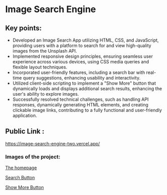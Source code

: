 
# Image Search Engine

## Key points:
- Developed an Image Search App utilizing HTML, CSS, and JavaScript, providing users with a platform to search for and view high-quality images from the Unsplash API.
- Implemented responsive design principles, ensuring seamless user experience across various devices, using CSS media queries and flexible layout techniques.
- Incorporated user-friendly features, including a search bar with real-time query suggestions, enhancing usability and interactivity.
- Utilized client-side scripting to implement a "Show More" button that dynamically loads and displays additional search results, enhancing the user's ability to explore images.
- Successfully resolved technical challenges, such as handling API responses, dynamically generating HTML elements, and creating clickable image links, contributing to a fully functional and user-friendly application.

## Public Link :
https://image-search-engine-two.vercel.app/

### Images of the project:
[The homepage](images/imageProject.PNG)

[Search Button](images/search.PNG)

[Show More Button](images/showMore.PNG)


